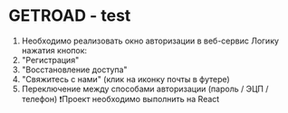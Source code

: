 # GETROAD - test

1. Необходимо реализовать окно авторизации в веб-сервис
Логику нажатия кнопок:
2. "Регистрация"
3. "Восстановление доступа"
4. "Свяжитесь с нами" (клик на иконку почты в футере)
5. Переключение между способами авторизации (пароль / ЭЦП / телефон)
❗️Проект необходимо выполнить на React
